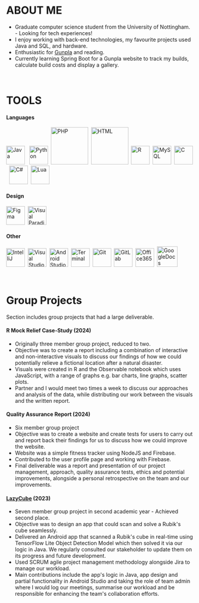 # ABOUT ME
- Graduate computer science student from the University of Nottingham. - Looking for tech experiences!
- I enjoy working with back-end technologies, my favourite projects used Java and SQL, and hardware.
- Enthusiastic for [Gunpla](https://en.wikipedia.org/wiki/Gunpla) and reading.
- Currently learning Spring Boot for a Gunpla website to track my builds, calculate build costs and display a gallery.

&emsp;

# TOOLS
#### Languages
<img src="https://static-00.iconduck.com/assets.00/java-icon-2048x2048-3pfathb3.png" alt="Java" style="width:50px;"/> &nbsp; 
<img src="https://cdn-icons-png.flaticon.com/512/5968/5968350.png" alt="Python" style="width:50px;"/>&nbsp;
<img src="https://upload.wikimedia.org/wikipedia/commons/thumb/2/27/PHP-logo.svg/1200px-PHP-logo.svg.png" alt="PHP" style="width:100px;"/>&nbsp;
<img src="https://user-images.githubusercontent.com/30186107/29488525-f55a69d0-84da-11e7-8a39-5476f663b5eb.png" alt="HTML" style="width:100px;"/>&nbsp;
<img src="https://upload.wikimedia.org/wikipedia/commons/thumb/1/1b/R_logo.svg/991px-R_logo.svg.png" alt="R" style="width:50px;"/>&nbsp;
<img src="https://cdn.freebiesupply.com/logos/large/2x/mysql-5-logo-png-transparent.png" alt="MySQL" style="width:50px;"/>&nbsp;
<img src="https://static-00.iconduck.com/assets.00/c-original-icon-1788x2048-6b74oi6m.png" alt="C" style="width:50px;"/>&nbsp;
<img src="https://static-00.iconduck.com/assets.00/c-sharp-c-icon-1822x2048-wuf3ijab.png" alt="C#" style="width:50px;"/>&nbsp;
<img src="https://upload.wikimedia.org/wikipedia/commons/thumb/c/cf/Lua-Logo.svg/947px-Lua-Logo.svg.png" alt="Lua" style="width:50px;"/>&nbsp;

#### Design 
<img src="https://cdn4.iconfinder.com/data/icons/logos-brands-in-colors/3000/figma-logo-512.png" alt="Figma" style="width:50px;"/>&nbsp;
<img src="https://forums.visual-paradigm.com/uploads/default/original/2X/6/6d10753eda994cb828d6d182304d2c9929ae85c1.png" alt="Visual Paradigm" style="width:50px;"/>&nbsp;

#### Other
<img src="https://upload.wikimedia.org/wikipedia/commons/thumb/9/9c/IntelliJ_IDEA_Icon.svg/2048px-IntelliJ_IDEA_Icon.svg.png" alt="IntelliJ" style="width:50px;"/>&nbsp;
<img src="https://upload.wikimedia.org/wikipedia/commons/thumb/9/9a/Visual_Studio_Code_1.35_icon.svg/2048px-Visual_Studio_Code_1.35_icon.svg.png" alt="Visual Studio Code" style="width:50px;"/>&nbsp;
<img src="https://upload.wikimedia.org/wikipedia/commons/thumb/c/c1/Android_Studio_icon_%282023%29.svg/2048px-Android_Studio_icon_%282023%29.svg.png" alt="Android Studio" style="width:50px;"/>&nbsp;
<img src="https://upload.wikimedia.org/wikipedia/commons/thumb/d/da/GNOME_Terminal_icon_2019.svg/1200px-GNOME_Terminal_icon_2019.svg.png" alt="Terminal" style="width:50px;"/>&nbsp;
<img src="https://upload.wikimedia.org/wikipedia/commons/thumb/3/3f/Git_icon.svg/2048px-Git_icon.svg.png" alt="Git" style="width:50px;"/>&nbsp;
<img src="https://cdn4.iconfinder.com/data/icons/logos-and-brands/512/144_Gitlab_logo_logos-512.png" alt="GitLab" style="width:50px;"/>&nbsp;
<img src="https://upload.wikimedia.org/wikipedia/commons/thumb/0/0e/Microsoft_365_%282022%29.svg/931px-Microsoft_365_%282022%29.svg.png" alt="Office365" style="width:50px;"/>&nbsp;
<img src="https://cdn.iconscout.com/icon/free/png-256/free-google-docs-logo-icon-download-in-svg-png-gif-file-formats--new-logos-pack-icons-2476482.png" alt="GoogleDocs" style="width:55px;"/>&nbsp;

&emsp;

# Group Projects
Section includes group projects that had a large deliverable.

#### R Mock Relief Case-Study (2024)
  - Originally three member group project, reduced to two.
  - Objective was to create a report including a combination of interactive and non-interactive visuals to discuss our findings of how we could potentially relieve a fictional location after a natural disaster.
  - Visuals were created in R and the Observable notebook which uses JavaScript, with a range of graphs e.g. bar charts, line graphs, scatter plots.
  - Partner and I would meet two times a week to discuss our approaches and analysis of the data, while distributing our work between the visuals and the written report.
#### Quality Assurance Report (2024)
  - Six member group project
  - Objective was to create a website and create tests for users to carry out and report back their findings for us to discuss how we could improve the website.
  - Website was a simple fitness tracker using NodeJS and Firebase.
  - Contributed to the user profile page and working with Firebase.
  - Final deliverable was a report and presentation of our project management, approach, quality assurance tests, ethics and potential improvements, alongside a personal retrospective on the team and our improvements.
#### [LazyCube](https://play.google.com/store/apps/details?id=com.lazy.lazycubeapp&gl=GB) (2023)
  - Seven member group project in second academic year - Achieved second place.
  - Objective was to design an app that could scan and solve a Rubik's cube seamlessly.
  - Delivered an Android app that scanned a Rubik's cube in real-time using TensorFlow Lite Object Detection Model which then solved it via our logic in Java. We regularly consulted our stakeholder to update them on its progress and future development.
  - Used SCRUM agile project management methodology alongside Jira to manage our workload.
  - Main contributions include the app's logic in Java, app design and partial functionality in Android Studio and taking the role of team admin where I would log our meetings, summarise our workload and be responsible for enhancing the team's collaboration efforts.

